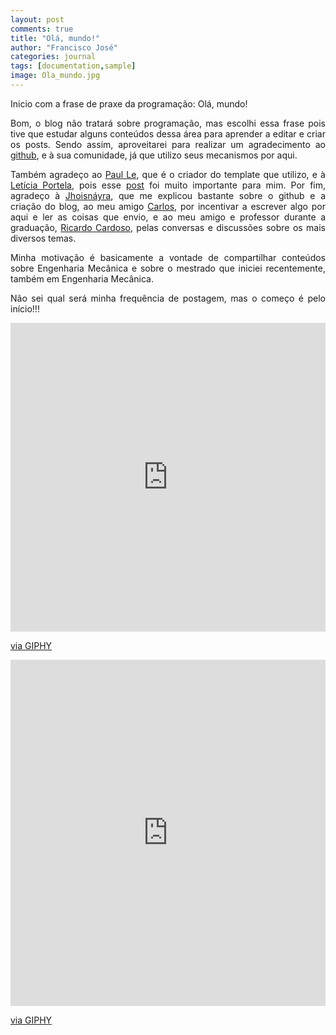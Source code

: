 ```yaml
---
layout: post
comments: true
title: "Olá, mundo!"
author: "Francisco José"
categories: journal
tags: [documentation,sample]
image: Ola_mundo.jpg
---
```

<html>
<body>

<p align="justify"> Inicio com a frase de praxe da programação: Olá, mundo!</p>



<p align="justify"> Bom, o blog não tratará sobre programação, mas escolhi essa frase pois tive que estudar alguns conteúdos dessa área para aprender a editar e criar os posts. Sendo assim, aproveitarei para realizar um agradecimento ao <a href="https://github.com/">github</a>, e à sua comunidade, já que utilizo seus mecanismos por aqui. </p>

<p align="justify"> Também agradeço ao <a href="https://www.lenpaul.com/">Paul Le</a>, que é o criador do template que utilizo, e à <a href="https://leportella.com/">Letícia Portela</a>, pois esse <a href="https://leportella.com/porque-ter-um-blog.html">post</a> foi muito importante para mim. Por fim, agradeço à <a href="http://jhoisz.github.io/">Jhoisnáyra</a>, que me explicou bastante sobre o github e a criação do blog, ao meu amigo <a href="https://www.instagram.com/_andre.aquino/">Carlos</a>, por incentivar a escrever algo por aqui e ler as coisas que envio, e ao meu amigo e professor durante a graduação, <a href="https://www.instagram.com/_ricardosoareseng/">Ricardo Cardoso</a>, pelas conversas e discussões sobre os mais diversos temas.</p>

<p align="justify"> Minha motivação é basicamente a vontade de compartilhar conteúdos sobre Engenharia Mecânica e sobre o mestrado que iniciei recentemente, também em Engenharia Mecânica.</p>

<p align="justify"> Não sei qual será minha frequência de postagem, mas o começo é pelo início!!!</p>

</body>
</html>


<p align = "center">

<div style="width:100%;height:0;padding-bottom:98%;position:relative;"><iframe src="https://giphy.com/embed/l4oWY0hKt6nK2KVJrN" width="100%" height="100%" style="position:absolute" frameBorder="0" class="giphy-embed" allowFullScreen></iframe></div><p><a href="https://giphy.com/gifs/ist-jornadas-mecanist-l4oWY0hKt6nK2KVJrN">via GIPHY</a></p>

<p align = "center">
	
<div style="width:100%;height:0;padding-bottom:110%;position:relative;"><iframe src="https://giphy.com/embed/RaLIOPl8MLyWA" width="100%" height="100%" style="position:absolute" frameBorder="0" class="giphy-embed" allowFullScreen></iframe></div><p><a href="https://giphy.com/gifs/sherlock-holmes-RaLIOPl8MLyWA">via GIPHY</a></p>